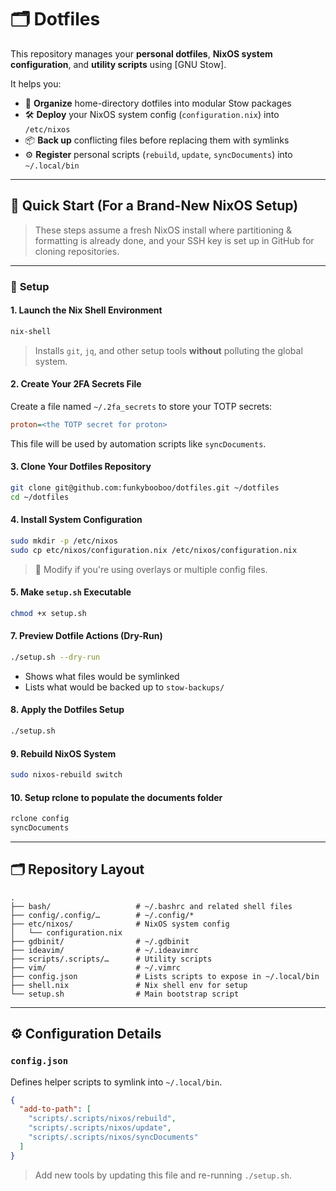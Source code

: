 # 🗂️ **Dotfiles**

This repository manages your **personal dotfiles**, **NixOS system configuration**, and **utility scripts** using [GNU Stow].

It helps you:

* 🧩 **Organize** home-directory dotfiles into modular Stow packages
* 🛠️ **Deploy** your NixOS system config (`configuration.nix`) into `/etc/nixos`
* 📦 **Back up** conflicting files before replacing them with symlinks
* ⚙️ **Register** personal scripts (`rebuild`, `update`, `syncDocuments`) into `~/.local/bin`

---

## 🚀 **Quick Start** (For a Brand-New NixOS Setup)

> These steps assume a fresh NixOS install where partitioning & formatting is already done, and your SSH key is set up in GitHub for cloning repositories.

---


### 🔧 **Setup**

#### 1. **Launch the Nix Shell Environment**

```bash
nix-shell
```

> Installs `git`, `jq`, and other setup tools **without** polluting the global system.

#### 2. **Create Your 2FA Secrets File**

Create a file named `~/.2fa_secrets` to store your TOTP secrets:

```ini
proton=<the TOTP secret for proton>
```

This file will be used by automation scripts like `syncDocuments`.

#### 3. **Clone Your Dotfiles Repository**

```bash
git clone git@github.com:funkybooboo/dotfiles.git ~/dotfiles
cd ~/dotfiles
```

#### 4. **Install System Configuration**

```bash
sudo mkdir -p /etc/nixos
sudo cp etc/nixos/configuration.nix /etc/nixos/configuration.nix
```

> 🔁 Modify if you're using overlays or multiple config files.

#### 5. **Make `setup.sh` Executable**

```bash
chmod +x setup.sh
```

#### 7. **Preview Dotfile Actions (Dry-Run)**

```bash
./setup.sh --dry-run
```

* Shows what files would be symlinked
* Lists what would be backed up to `stow-backups/`

#### 8. **Apply the Dotfiles Setup**

```bash
./setup.sh
```

#### 9. **Rebuild NixOS System**

```bash
sudo nixos-rebuild switch
```

#### 10. **Setup rclone to populate the documents folder**

```bash
rclone config
syncDocuments
```

---

## 🗂️ Repository Layout

```
.
├── bash/                   # ~/.bashrc and related shell files
├── config/.config/…        # ~/.config/*
├── etc/nixos/              # NixOS system config
│   └── configuration.nix
├── gdbinit/                # ~/.gdbinit
├── ideavim/                # ~/.ideavimrc
├── scripts/.scripts/…      # Utility scripts
├── vim/                    # ~/.vimrc
├── config.json             # Lists scripts to expose in ~/.local/bin
├── shell.nix               # Nix shell env for setup
└── setup.sh                # Main bootstrap script
```

---

## ⚙️ Configuration Details

### `config.json`

Defines helper scripts to symlink into `~/.local/bin`.

```json
{
  "add-to-path": [
    "scripts/.scripts/nixos/rebuild",
    "scripts/.scripts/nixos/update",
    "scripts/.scripts/nixos/syncDocuments"
  ]
}
```

> Add new tools by updating this file and re-running `./setup.sh`.
